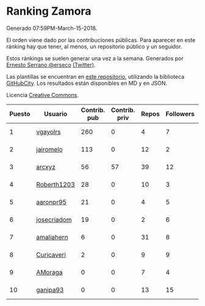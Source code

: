 # Ranking Zamora

Generado 07:59PM-March-15-2018.

El orden viene dado por las contribuciones públicas. Para aparecer en este ránking hay que tener, al menos, un repositorio público y un seguidor.

Estos ránkings se suelen generar una vez a la semana. Generados por [Ernesto Serrano @erseco](https://github.com/erseco/) [(Twitter)](https://twitter.com/erseco).

Las plantillas se encuentran en [este repositorio](https://github.com/iblancasa/GH-Spanish-Ranking), utilizando la biblioteca [GitHubCity](https://github.com/iblancasa/GitHubCity). Los resultados están disponibles en MD y en JSON.

Licencia [Creative Commons](https://creativecommons.org/licenses/by/4.0/).

| Puesto   |  Usuario  | Contrib. pub | Contrib. priv |Repos| Followers | Desde |  Avatar  |
|----------|-----------|--------------|---------------|-----|-----------|-------|----------|
|1|[vgayolrs](https://github.com/vgayolrs)|260|0|4|7|2016-03-05|![vgayolrs](https://avatars1.githubusercontent.com/u/17665201)|
|2|[jairomelo](https://github.com/jairomelo)|113|0|12|2|2014-05-19|![jairomelo](https://avatars2.githubusercontent.com/u/7632991)|
|3|[arcxyz](https://github.com/arcxyz)|56|57|39|12|2010-01-18|![arcxyz](https://avatars3.githubusercontent.com/u/185002)|
|4|[Roberth1203](https://github.com/Roberth1203)|28|0|10|3|2014-12-31|![Roberth1203](https://avatars3.githubusercontent.com/u/10360581)|
|5|[aaronpr95](https://github.com/aaronpr95)|21|0|4|5|2016-11-21|![aaronpr95](https://avatars0.githubusercontent.com/u/23632537)|
|6|[josecriadom](https://github.com/josecriadom)|19|0|2|6|2018-01-06|![josecriadom](https://avatars3.githubusercontent.com/u/35175638)|
|7|[amaliahern](https://github.com/amaliahern)|6|0|31|8|2010-06-14|![amaliahern](https://avatars0.githubusercontent.com/u/304761)|
|8|[Curicaveri](https://github.com/Curicaveri)|2|0|9|9|2014-01-06|![Curicaveri](https://avatars0.githubusercontent.com/u/6333993)|
|9|[AMoraga](https://github.com/AMoraga)|0|0|7|4|2010-02-26|![AMoraga](https://avatars3.githubusercontent.com/u/211362)|
|10|[ganipa93](https://github.com/ganipa93)|0|0|13|15|2015-09-03|![ganipa93](https://avatars0.githubusercontent.com/u/14114469)|
